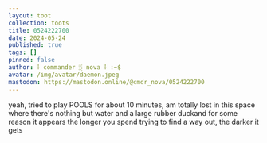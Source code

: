 ```yaml
---
layout: toot
collection: toots
title: 0524222700
date: 2024-05-24
published: true
tags: []
pinned: false
author: ⸸ commander ░ nova ⸸ :~$
avatar: /img/avatar/daemon.jpeg
mastodon: https://mastodon.online/@cmdr_nova/0524222700
---
```


yeah, tried to play POOLS for about 10 minutes, am totally lost in this space where there's nothing but water and a large rubber duckand for some reason it appears the longer you spend trying to find a way out, the darker it gets
